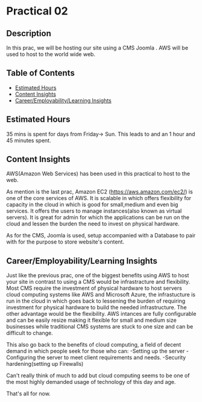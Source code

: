 # Practical 02

## Description

In this prac, we will be hosting our site using a CMS Joomla . AWS will be used to host to the world wide web.

## Table of Contents

- [Estimated Hours](#estimated-Hours)
- [Content Insights](#content-insights)
- [Career/Employability/Learning Insights](#career)

## Estimated Hours

35 mins is spent for  days from Friday-> Sun.
This leads to and an 1 hour and 45 minutes spent.

## Content Insights

AWS(Amazon Web Services) has been used in this practical to host to the web.

As mention is the last prac, Amazon EC2 (https://aws.amazon.com/ec2/) is one of the core services of AWS. It is scalable in which offers flexibility for capacity in the cloud in which is good for small,medium and even big services. It offers the users to manage instances(also known as virtual servers). It is great for admin for which the applications can be run on the cloud and lessen the burden the need to invest on physical hardware.

As for the CMS, Joomla is used, setup accompanied with a Database to pair with for the purpose to store website's content.

## Career/Employability/Learning Insights

Just like the previous prac, one of the biggest benefits using AWS to host your site in contrast to using a CMS would be infrastracture and flexibility. Most CMS require the investment of physical hardware to host servers cloud computing systems like AWS and Microsoft Azure, the infrastucture is run in the cloud in which goes back to lessening the burden of requiring investment for physical hardware to build the needed infrastructure. The other advantage would be the flexibility. AWS intances are fully configurable and can  be easily resize making it flexible for small and medium size businesses while traditional CMS systems are stuck to one size and can be difficult to change.

This also go back to the benefits of cloud computing, a field of decent demand in which people seek for those who can:
    -Setting up the server
    -Configuring the server to meet client requirements and needs.
    -Security hardening(setting up Firewalls)

Can't really think of much to add but cloud computing seems to be one of the most highly demanded usage of technology of this day and age.

That's all for now.